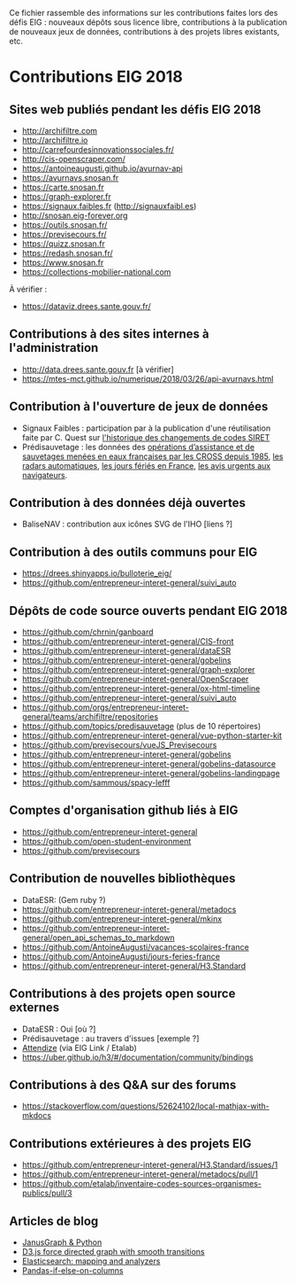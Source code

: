Ce fichier rassemble des informations sur les contributions faites lors des défis EIG : nouveaux dépôts sous licence libre, contributions à la publication de nouveaux jeux de données, contributions à des projets libres existants, etc.

# Contributions EIG 2018 

## Sites web publiés pendant les défis EIG 2018

- <http://archifiltre.com>
- <http://archifiltre.io>
- <http://carrefourdesinnovationssociales.fr/>
- <http://cis-openscraper.com/>
- <https://antoineaugusti.github.io/avurnav-api>
- <https://avurnavs.snosan.fr>
- <https://carte.snosan.fr>
- <https://graph-explorer.fr>
- <https://signaux.faibles.fr> (<http://signauxfaibl.es>)
- <http://snosan.eig-forever.org>
- <https://outils.snosan.fr/>
- <https://previsecours.fr/>
- <https://quizz.snosan.fr>
- <https://redash.snosan.fr/>
- <https://www.snosan.fr>
- <https://collections-mobilier-national.com>

À vérifier :

- <https://dataviz.drees.sante.gouv.fr/>

## Contributions à des sites internes à l'administration

- <http://data.drees.sante.gouv.fr> [à vérifier]
- <https://mtes-mct.github.io/numerique/2018/03/26/api-avurnavs.html>

## Contribution à l'ouverture de jeux de données

- Signaux Faibles : participation par à la publication d'une réutilisation faite par C. Quest sur [l'historique des changements de codes SIRET](https://www.data.gouv.fr/fr/datasets/historique-des-changements-de-codes-siret/)
- Prédisauvetage : les données des [opérations d’assistance et de sauvetages menées en eaux françaises par les CROSS depuis 1985](https://www.data.gouv.fr/fr/datasets/operations-coordonnees-par-les-cross/), [les radars automatiques](https://www.data.gouv.fr/fr/datasets/radars-automatiques/), [les jours fériés en France](https://www.data.gouv.fr/fr/datasets/jours-feries-en-france/), [les avis urgents aux navigateurs](https://www.data.gouv.fr/fr/datasets/avis-urgents-aux-navigateurs-en-vigueur-en-eaux-francaises-metropolitaines/).

## Contribution à des données déjà ouvertes

- BaliseNAV : contribution aux icônes SVG de l'IHO [liens ?]

## Contribution à des outils communs pour EIG

- <https://drees.shinyapps.io/bulloterie_eig/>
- <https://github.com/entrepreneur-interet-general/suivi_auto>

## Dépôts de code source ouverts pendant EIG 2018

- <https://github.com/chrnin/ganboard>
- <https://github.com/entrepreneur-interet-general/CIS-front>
- <https://github.com/entrepreneur-interet-general/dataESR>
- <https://github.com/entrepreneur-interet-general/gobelins>
- <https://github.com/entrepreneur-interet-general/graph-explorer>
- <https://github.com/entrepreneur-interet-general/OpenScraper>
- <https://github.com/entrepreneur-interet-general/ox-html-timeline>
- <https://github.com/entrepreneur-interet-general/suivi_auto>
- <https://github.com/orgs/entrepreneur-interet-general/teams/archifiltre/repositories>
- <https://github.com/topics/predisauvetage> (plus de 10 répertoires)
- <https://github.com/entrepreneur-interet-general/vue-python-starter-kit>
- <https://github.com/previsecours/vueJS_Previsecours>
- <https://github.com/entrepreneur-interet-general/gobelins>
- <https://github.com/entrepreneur-interet-general/gobelins-datasource>
- <https://github.com/entrepreneur-interet-general/gobelins-landingpage>
- <https://github.com/sammous/spacy-lefff>

## Comptes d'organisation github liés à EIG

- <https://github.com/entrepreneur-interet-general>
- <https://github.com/open-student-environment>
- <https://github.com/previsecours>

## Contribution de nouvelles bibliothèques

- DataESR: (Gem ruby ?)
- <https://github.com/entrepreneur-interet-general/metadocs>
- <https://github.com/entrepreneur-interet-general/mkinx>
- <https://github.com/entrepreneur-interet-general/open_api_schemas_to_markdown>
- <https://github.com/AntoineAugusti/vacances-scolaires-france>
- <https://github.com/AntoineAugusti/jours-feries-france>
- <https://github.com/entrepreneur-interet-general/H3.Standard>

## Contributions à des projets open source externes

- DataESR : Oui [où ?]
- Prédisauvetage : au travers d'issues [exemple ?]
- [Attendize](https://github.com/Attendize/Attendize) (via EIG Link / Etalab)
- <https://uber.github.io/h3/#/documentation/community/bindings>

## Contributions à des Q&A sur des forums

- <https://stackoverflow.com/questions/52624102/local-mathjax-with-mkdocs>

## Contributions extérieures à des projets EIG

- <https://github.com/entrepreneur-interet-general/H3.Standard/issues/1>
- <https://github.com/entrepreneur-interet-general/metadocs/pull/1>
- <https://github.com/etalab/inventaire-codes-sources-organismes-publics/pull/3>

## Articles de blog

- [JanusGraph & Python](https://medium.com/@BGuigal/janusgraph-python-9e8d6988c36c)
- [D3.js force directed graph with smooth transitions](https://bl.ocks.org/benoitguigal/e11a791079318b7ff6ecde9a6464801d)
- [Elasticsearch: mapping and analyzers](https://medium.com/@BGuigal/elasticsearch-mapping-and-analysers-ab0c507f4ada)
- [Pandas-if-else-on-columns](https://guillim.github.io/pandas/2018/10/22/Pandas-if-else-on-columns.html)
